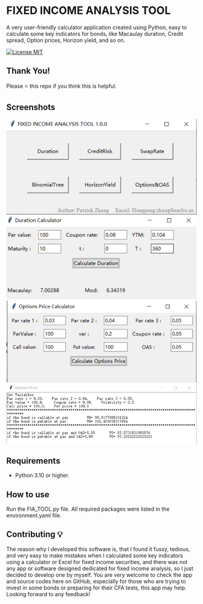 # FIXED INCOME ANALYSIS TOOL
A very user-friendly calculator application created using Python, easy to calculate some key indicators for bonds, 
like Macaulay duration, Credit spread, Option prices, Horizon yield, and so on. 

[![License MIT](https://img.shields.io/badge/license-MIT-blue.svg)](LICENSE)

## Thank You!
Please ⭐ this repo if you think this is helpful.

## Screenshots
![Toplevel](screenshots/Top-level-window.png)
![Duration](screenshots/Duration-calculator.png)
![Optioninput](screenshots/Options-price-calculator.png)
![Optionoutput](screenshots/Options-price-output.png)

## Requirements 
* Python 3.10 or higher.

## How to use
Run the FIA_TOOL.py file. All required packages were listed in the environment.yaml file.


## Contributing 💡
The reason why I developed this software is, that I found it fussy, tedious, and very easy to make mistakes when I calculated some key indicators using a calculator or Excel for fixed income securities, and there was not any app or software designed dedicated for fixed income analysis, so I just decided to develop one by myself. You are very welcome to check the app and source codes here on GitHub, especially for those who are trying to invest in some bonds or preparing for their CFA tests, this app may help. Looking forward to any feedback!

